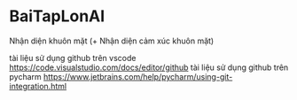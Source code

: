 # BaiTapLonAI
Nhận diện khuôn mặt (+ Nhận diện cảm xúc khuôn mặt)

tài liệu sử dụng github trên vscode
https://code.visualstudio.com/docs/editor/github
tài liệu sử dụng github trên pycharm
https://www.jetbrains.com/help/pycharm/using-git-integration.html
